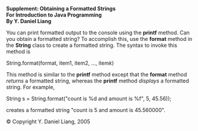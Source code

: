 **Supplement: Obtaining a Formatted Strings\
For Introduction to Java Programming\
By Y. Daniel Liang**

You can print formatted output to the console using the **printf**
method. Can you obtain a formatted string? To accomplish this, use the
**format** method in the **String** class to create a formatted string.
The syntax to invoke this method is

String.format(format, item1, item2, \..., item*k*)

This method is similar to the **printf** method except that the
**format** method *returns* a formatted string, whereas the **printf**
method *displays* a formatted string. For example,

String s = String.format(\"count is %d and amount is %f\", 5, 45.56));

creates a formatted string \"count is 5 and amount is 45.560000\".

© Copyright Y. Daniel Liang, 2005
